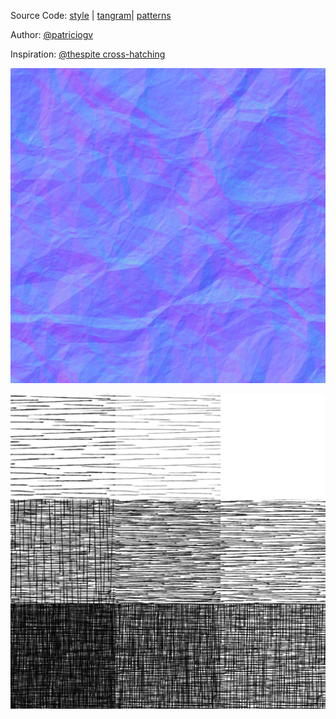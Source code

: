 Source Code: [style](https://github.com/patriciogonzalezvivo/tangram-sandbox/blob/gh-pages/styles/crosshatch.yaml) | [tangram](https://github.com/tangrams/tangram)| [patterns](http://tangrams.github.io/ProceduralTextures/)

Author: [@patriciogv](https://twitter.com/)

Inspiration: [@thespite cross-hatching](http://www.clicktorelease.com/code/cross-hatching/)

[![Normal map](imgs/normal-0031.jpg)](code.html#shaders/normalmap.frag&imgs/normal-0031.jpg)

[ ![Lookup Croos Hatch table](imgs/hatch-0002.png) ](code.html#shaders/crosshatch.frag&imgs/hatch-0002.png)
